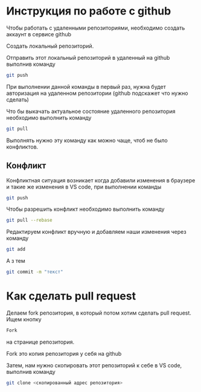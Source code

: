 # Инструкция по работе с github

Чтобы работать с удаленными репозиториями, необходимо создать аккаунт в сервисе github

Создать локальный репозиторий.

Отправить этот локальный репозиторий в удаленный на github выполнив команду 
```sh
git push
```
При выполнении данной команды в первый раз, нужна будет авторизация на удаленном репозитории (github подскажет что нужно сделать)

Что бы выкачать актуальное состояние удаленного репозитория необходимо выполнить команду 
```sh
git pull
```
Выполнять нужно эту команду как можно чаще, чтоб не было конфликтов. 

## Конфликт

Конфликтная ситуация возникает когда добавили изменения в браузере и такие же изменения в VS code, при выполнении команды 
```sh
git push
```
Чтобы разрешить конфликт необходимо выполнить команду 
```sh
git pull --rebase
```
Редактируем конфликт вручную и добавляем наши изменения через команду 
```sh
git add
```
А з тем
```sh
git commit -m "текст"
```

# Как сделать pull request

Делаем fork репозитория, в который потом хотим сделать pull request. Ищем кнопку 
```sh
Fork
```
 на странице репозитория.

Fork это копия репозитория у себя на github

Затем, нам нужно скопировать этот репозиторий к себе в VS code, выполнив команду 
```sh
git clone <скопированный адрес репозитория>
```


